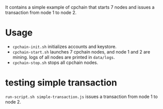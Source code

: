 It contains a simple example of cpchain that starts 7 nodes and issues a transaction from node 1 to node 2.

# Usage

- `cpchain-init.sh` initializes accounts and keystore.
- `cpchain-start.sh` launches 7 cpchain nodes, and node 1 and 2 are mining. logs of all nodes are printed in `data/logs`.
- `cpchain-stop.sh` stops all cpchain nodes.

# testing simple transaction

`run-script.sh simple-transaction.js` issues a transaction from node 1 to node 2.